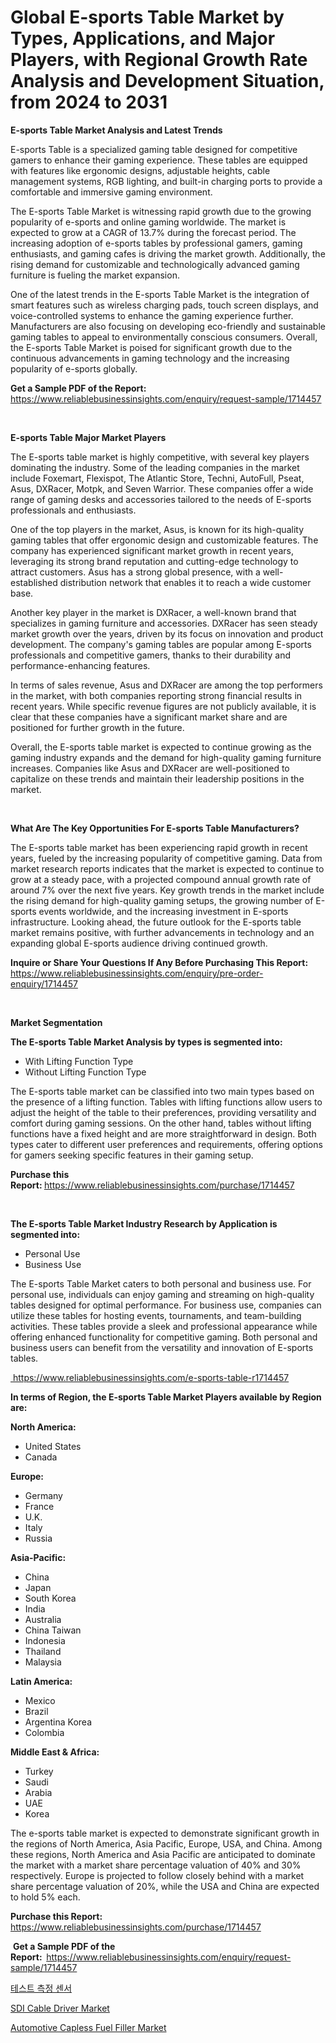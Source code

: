 <p><h1>Global E-sports Table Market by Types, Applications, and Major Players, with Regional Growth Rate Analysis and Development Situation, from 2024 to 2031</h1></p><p><strong>E-sports Table Market Analysis and Latest Trends</strong></p>
<p><p>E-sports Table is a specialized gaming table designed for competitive gamers to enhance their gaming experience. These tables are equipped with features like ergonomic designs, adjustable heights, cable management systems, RGB lighting, and built-in charging ports to provide a comfortable and immersive gaming environment.</p><p>The E-sports Table Market is witnessing rapid growth due to the growing popularity of e-sports and online gaming worldwide. The market is expected to grow at a CAGR of 13.7% during the forecast period. The increasing adoption of e-sports tables by professional gamers, gaming enthusiasts, and gaming cafes is driving the market growth. Additionally, the rising demand for customizable and technologically advanced gaming furniture is fueling the market expansion.</p><p>One of the latest trends in the E-sports Table Market is the integration of smart features such as wireless charging pads, touch screen displays, and voice-controlled systems to enhance the gaming experience further. Manufacturers are also focusing on developing eco-friendly and sustainable gaming tables to appeal to environmentally conscious consumers. Overall, the E-sports Table Market is poised for significant growth due to the continuous advancements in gaming technology and the increasing popularity of e-sports globally.</p></p>
<p><strong>Get a Sample PDF of the Report:&nbsp;</strong> <a href="https://www.reliablebusinessinsights.com/enquiry/request-sample/1714457">https://www.reliablebusinessinsights.com/enquiry/request-sample/1714457</a></p>
<p>&nbsp;</p>
<p><strong>E-sports Table Major Market Players</strong></p>
<p><p>The E-sports table market is highly competitive, with several key players dominating the industry. Some of the leading companies in the market include Foxemart, Flexispot, The Atlantic Store, Techni, AutoFull, Pseat, Asus, DXRacer, Motpk, and Seven Warrior. These companies offer a wide range of gaming desks and accessories tailored to the needs of E-sports professionals and enthusiasts.</p><p>One of the top players in the market, Asus, is known for its high-quality gaming tables that offer ergonomic design and customizable features. The company has experienced significant market growth in recent years, leveraging its strong brand reputation and cutting-edge technology to attract customers. Asus has a strong global presence, with a well-established distribution network that enables it to reach a wide customer base.</p><p>Another key player in the market is DXRacer, a well-known brand that specializes in gaming furniture and accessories. DXRacer has seen steady market growth over the years, driven by its focus on innovation and product development. The company's gaming tables are popular among E-sports professionals and competitive gamers, thanks to their durability and performance-enhancing features.</p><p>In terms of sales revenue, Asus and DXRacer are among the top performers in the market, with both companies reporting strong financial results in recent years. While specific revenue figures are not publicly available, it is clear that these companies have a significant market share and are positioned for further growth in the future.</p><p>Overall, the E-sports table market is expected to continue growing as the gaming industry expands and the demand for high-quality gaming furniture increases. Companies like Asus and DXRacer are well-positioned to capitalize on these trends and maintain their leadership positions in the market.</p></p>
<p>&nbsp;</p>
<p><strong>What Are The Key Opportunities For E-sports Table Manufacturers?</strong></p>
<p><p>The E-sports table market has been experiencing rapid growth in recent years, fueled by the increasing popularity of competitive gaming. Data from market research reports indicates that the market is expected to continue to grow at a steady pace, with a projected compound annual growth rate of around 7% over the next five years. Key growth trends in the market include the rising demand for high-quality gaming setups, the growing number of E-sports events worldwide, and the increasing investment in E-sports infrastructure. Looking ahead, the future outlook for the E-sports table market remains positive, with further advancements in technology and an expanding global E-sports audience driving continued growth.</p></p>
<p><strong>Inquire or Share Your Questions If Any Before Purchasing This Report:</strong> <a href="https://www.reliablebusinessinsights.com/enquiry/pre-order-enquiry/1714457">https://www.reliablebusinessinsights.com/enquiry/pre-order-enquiry/1714457</a></p>
<p>&nbsp;</p>
<p><strong>Market Segmentation</strong></p>
<p><strong>The E-sports Table Market Analysis by types is segmented into:</strong></p>
<p><ul><li>With Lifting Function Type</li><li>Without Lifting Function Type</li></ul></p>
<p><p>The E-sports table market can be classified into two main types based on the presence of a lifting function. Tables with lifting functions allow users to adjust the height of the table to their preferences, providing versatility and comfort during gaming sessions. On the other hand, tables without lifting functions have a fixed height and are more straightforward in design. Both types cater to different user preferences and requirements, offering options for gamers seeking specific features in their gaming setup.</p></p>
<p><strong>Purchase this Report:&nbsp;</strong><a href="https://www.reliablebusinessinsights.com/purchase/1714457">https://www.reliablebusinessinsights.com/purchase/1714457</a></p>
<p>&nbsp;</p>
<p><strong>The E-sports Table Market Industry Research by Application is segmented into:</strong></p>
<p><ul><li>Personal Use</li><li>Business Use</li></ul></p>
<p><p>The E-sports Table Market caters to both personal and business use. For personal use, individuals can enjoy gaming and streaming on high-quality tables designed for optimal performance. For business use, companies can utilize these tables for hosting events, tournaments, and team-building activities. These tables provide a sleek and professional appearance while offering enhanced functionality for competitive gaming. Both personal and business users can benefit from the versatility and innovation of E-sports tables.</p></p>
<p><a href="https://www.reliablebusinessinsights.com/e-sports-table-r1714457">&nbsp;https://www.reliablebusinessinsights.com/e-sports-table-r1714457</a></p>
<p><strong>In terms of Region, the E-sports Table Market Players available by Region are:</strong></p>
<p>
    <p> <strong> North America: </strong>
        <ul>
            <li>United States</li>
            <li>Canada</li>
        </ul>
        </p> 
    <p> <strong> Europe: </strong>
        <ul>
            <li>Germany</li>
            <li>France</li>
            <li>U.K.</li>
            <li>Italy</li>
            <li>Russia</li>
        </ul>
        </p> 
    <p> <strong> Asia-Pacific: </strong>
        <ul>
            <li>China</li>
            <li>Japan</li>
            <li>South Korea</li>
            <li>India</li>
            <li>Australia</li>
            <li>China Taiwan</li>
            <li>Indonesia</li>
            <li>Thailand</li>
            <li>Malaysia</li>
        </ul>
        </p> 
    <p> <strong> Latin America: </strong>
        <ul>
            <li>Mexico</li>
            <li>Brazil</li>
            <li>Argentina Korea</li>
            <li>Colombia</li>
        </ul>
        </p> 
    <p> <strong> Middle East & Africa: </strong>
        <ul>
            <li>Turkey</li>
            <li>Saudi</li>
            <li>Arabia</li>
            <li>UAE</li>
            <li>Korea</li>
        </ul>
    </p>
    </p>
<p><p>The e-sports table market is expected to demonstrate significant growth in the regions of North America, Asia Pacific, Europe, USA, and China. Among these regions, North America and Asia Pacific are anticipated to dominate the market with a market share percentage valuation of 40% and 30% respectively. Europe is projected to follow closely behind with a market share percentage valuation of 20%, while the USA and China are expected to hold 5% each.</p></p>
<p><strong>Purchase this Report: </strong><a href="https://www.reliablebusinessinsights.com/purchase/1714457">https://www.reliablebusinessinsights.com/purchase/1714457</a></p>
<p>&nbsp;<strong>Get a Sample PDF of the Report:&nbsp;&nbsp;</strong><a href="https://www.reliablebusinessinsights.com/enquiry/request-sample/1714457">https://www.reliablebusinessinsights.com/enquiry/request-sample/1714457</a></p>
<p><strong></strong></p>
<p><p><a href="https://github.com/giancarlo642004/Market-Research-Report-List-1/blob/main/1657317124084.md">테스트 측정 센서</a></p><p><a href="https://view.publitas.com/reportprime-1/sdi-cable-driver-market-share-market-analysis-growth-trends-forecasts-for-period-from-2024-2031/">SDI Cable Driver Market</a></p><p><a href="https://github.com/RichRobinson5/Market-Research-Report-List-5/blob/main/automotive-capless-fuel-filler-market.md">Automotive Capless Fuel Filler Market</a></p></p>